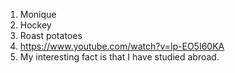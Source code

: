    1. Monique
   2. Hockey
   3. Roast potatoes
   4. https://www.youtube.com/watch?v=lp-EO5I60KA
   5. My interesting fact is that I have studied abroad.